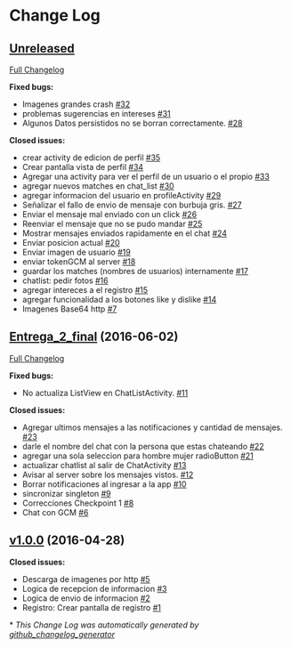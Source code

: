 # Change Log

## [Unreleased](https://github.com/diegofk26/taller2-cliente/tree/HEAD)

[Full Changelog](https://github.com/diegofk26/taller2-cliente/compare/Entrega_2_final...HEAD)

**Fixed bugs:**

- Imagenes grandes crash [\#32](https://github.com/diegofk26/taller2-cliente/issues/32)
- problemas sugerencias en intereses [\#31](https://github.com/diegofk26/taller2-cliente/issues/31)
- Algunos Datos persistidos no se borran correctamente. [\#28](https://github.com/diegofk26/taller2-cliente/issues/28)

**Closed issues:**

- crear activity de edicion de perfil [\#35](https://github.com/diegofk26/taller2-cliente/issues/35)
- Crear pantalla vista de perfil [\#34](https://github.com/diegofk26/taller2-cliente/issues/34)
- Agregar una activity para ver el perfil de un usuario o el propio [\#33](https://github.com/diegofk26/taller2-cliente/issues/33)
- agregar nuevos matches en chat\_list [\#30](https://github.com/diegofk26/taller2-cliente/issues/30)
- agregar informacion del usuario en profileActivity [\#29](https://github.com/diegofk26/taller2-cliente/issues/29)
- Señalizar el fallo de envio de mensaje con burbuja gris. [\#27](https://github.com/diegofk26/taller2-cliente/issues/27)
- Enviar el mensaje mal enviado con un click [\#26](https://github.com/diegofk26/taller2-cliente/issues/26)
- Reenviar el mensaje que no se pudo mandar [\#25](https://github.com/diegofk26/taller2-cliente/issues/25)
- Mostrar mensajes enviados rapidamente en el chat [\#24](https://github.com/diegofk26/taller2-cliente/issues/24)
- Enviar posicion actual  [\#20](https://github.com/diegofk26/taller2-cliente/issues/20)
- Enviar imagen de usuario [\#19](https://github.com/diegofk26/taller2-cliente/issues/19)
- enviar tokenGCM al server [\#18](https://github.com/diegofk26/taller2-cliente/issues/18)
- guardar los matches \(nombres de usuarios\) internamente [\#17](https://github.com/diegofk26/taller2-cliente/issues/17)
- chatlist: pedir fotos [\#16](https://github.com/diegofk26/taller2-cliente/issues/16)
- agregar intereces a el registro [\#15](https://github.com/diegofk26/taller2-cliente/issues/15)
- agregar funcionalidad a los botones like y dislike [\#14](https://github.com/diegofk26/taller2-cliente/issues/14)
- Imagenes Base64 http [\#7](https://github.com/diegofk26/taller2-cliente/issues/7)

## [Entrega_2_final](https://github.com/diegofk26/taller2-cliente/tree/Entrega_2_final) (2016-06-02)
[Full Changelog](https://github.com/diegofk26/taller2-cliente/compare/v1.0.0...Entrega_2_final)

**Fixed bugs:**

- No actualiza ListView en ChatListActivity. [\#11](https://github.com/diegofk26/taller2-cliente/issues/11)

**Closed issues:**

- Agregar ultimos mensajes a las notificaciones y cantidad de mensajes. [\#23](https://github.com/diegofk26/taller2-cliente/issues/23)
- darle el nombre del chat con la persona que estas chateando [\#22](https://github.com/diegofk26/taller2-cliente/issues/22)
- agregar una sola seleccion para hombre mujer radioButton [\#21](https://github.com/diegofk26/taller2-cliente/issues/21)
- actualizar chatlist al salir de ChatActivity [\#13](https://github.com/diegofk26/taller2-cliente/issues/13)
- Avisar al server sobre los mensajes vistos. [\#12](https://github.com/diegofk26/taller2-cliente/issues/12)
- Borrar notificaciones al ingresar a la app [\#10](https://github.com/diegofk26/taller2-cliente/issues/10)
- sincronizar singleton [\#9](https://github.com/diegofk26/taller2-cliente/issues/9)
- Correcciones Checkpoint 1 [\#8](https://github.com/diegofk26/taller2-cliente/issues/8)
- Chat con GCM [\#6](https://github.com/diegofk26/taller2-cliente/issues/6)

## [v1.0.0](https://github.com/diegofk26/taller2-cliente/tree/v1.0.0) (2016-04-28)
**Closed issues:**

- Descarga de imagenes por http [\#5](https://github.com/diegofk26/taller2-cliente/issues/5)
- Logica de recepcion de informacion [\#3](https://github.com/diegofk26/taller2-cliente/issues/3)
- Logica de envio de informacion [\#2](https://github.com/diegofk26/taller2-cliente/issues/2)
- Registro: Crear pantalla de registro [\#1](https://github.com/diegofk26/taller2-cliente/issues/1)



\* *This Change Log was automatically generated by [github_changelog_generator](https://github.com/skywinder/Github-Changelog-Generator)*